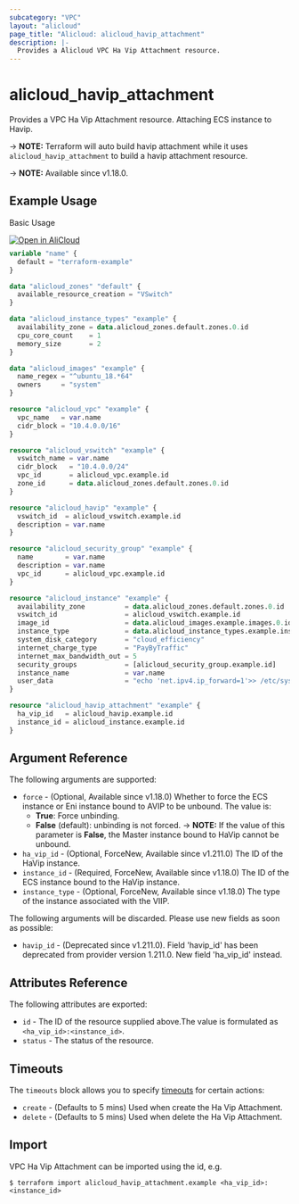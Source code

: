 ```yaml
---
subcategory: "VPC"
layout: "alicloud"
page_title: "Alicloud: alicloud_havip_attachment"
description: |-
  Provides a Alicloud VPC Ha Vip Attachment resource.
---
```


# alicloud_havip_attachment

Provides a VPC Ha Vip Attachment resource. Attaching ECS instance to Havip.

-> **NOTE:** Terraform will auto build havip attachment while it uses `alicloud_havip_attachment` to build a havip attachment resource.

-> **NOTE:** Available since v1.18.0.

## Example Usage

Basic Usage

<div style="display: block;margin-bottom: 40px;"><div class="oics-button" style="float: right;position: absolute;margin-bottom: 10px;">
  <a href="https://api.aliyun.com/terraform?resource=alicloud_havip_attachment&exampleId=cecc4d2a-58ce-bba9-6f2f-e03b832212d0d331f5e3&activeTab=example&spm=docs.r.havip_attachment.0.cecc4d2a58&intl_lang=EN_US" target="_blank">
    <img alt="Open in AliCloud" src="https://img.alicdn.com/imgextra/i1/O1CN01hjjqXv1uYUlY56FyX_!!6000000006049-55-tps-254-36.svg" style="max-height: 44px; max-width: 100%;">
  </a>
</div></div>

```terraform
variable "name" {
  default = "terraform-example"
}

data "alicloud_zones" "default" {
  available_resource_creation = "VSwitch"
}

data "alicloud_instance_types" "example" {
  availability_zone = data.alicloud_zones.default.zones.0.id
  cpu_core_count    = 1
  memory_size       = 2
}

data "alicloud_images" "example" {
  name_regex = "^ubuntu_18.*64"
  owners     = "system"
}

resource "alicloud_vpc" "example" {
  vpc_name   = var.name
  cidr_block = "10.4.0.0/16"
}

resource "alicloud_vswitch" "example" {
  vswitch_name = var.name
  cidr_block   = "10.4.0.0/24"
  vpc_id       = alicloud_vpc.example.id
  zone_id      = data.alicloud_zones.default.zones.0.id
}

resource "alicloud_havip" "example" {
  vswitch_id  = alicloud_vswitch.example.id
  description = var.name
}

resource "alicloud_security_group" "example" {
  name        = var.name
  description = var.name
  vpc_id      = alicloud_vpc.example.id
}

resource "alicloud_instance" "example" {
  availability_zone          = data.alicloud_zones.default.zones.0.id
  vswitch_id                 = alicloud_vswitch.example.id
  image_id                   = data.alicloud_images.example.images.0.id
  instance_type              = data.alicloud_instance_types.example.instance_types.0.id
  system_disk_category       = "cloud_efficiency"
  internet_charge_type       = "PayByTraffic"
  internet_max_bandwidth_out = 5
  security_groups            = [alicloud_security_group.example.id]
  instance_name              = var.name
  user_data                  = "echo 'net.ipv4.ip_forward=1'>> /etc/sysctl.conf"
}

resource "alicloud_havip_attachment" "example" {
  ha_vip_id   = alicloud_havip.example.id
  instance_id = alicloud_instance.example.id
}
```

## Argument Reference

The following arguments are supported:
* `force` - (Optional, Available since v1.18.0) Whether to force the ECS instance or Eni instance bound to AVIP to be unbound. The value is:
  - **True**: Force unbinding.
  - **False** (default): unbinding is not forced.
-> **NOTE:**  If the value of this parameter is **False**, the Master instance bound to HaVip cannot be unbound.
* `ha_vip_id` - (Optional, ForceNew, Available since v1.211.0) The ID of the HaVip instance.
* `instance_id` - (Required, ForceNew, Available since v1.18.0) The ID of the ECS instance bound to the HaVip instance.
* `instance_type` - (Optional, ForceNew, Available since v1.18.0) The type of the instance associated with the VIIP.

The following arguments will be discarded. Please use new fields as soon as possible:
* `havip_id` - (Deprecated since v1.211.0). Field 'havip_id' has been deprecated from provider version 1.211.0. New field 'ha_vip_id' instead.

## Attributes Reference

The following attributes are exported:
* `id` - The ID of the resource supplied above.The value is formulated as `<ha_vip_id>:<instance_id>`.
* `status` - The status of the resource.

## Timeouts

The `timeouts` block allows you to specify [timeouts](https://developer.hashicorp.com/terraform/language/resources/syntax#operation-timeouts) for certain actions:
* `create` - (Defaults to 5 mins) Used when create the Ha Vip Attachment.
* `delete` - (Defaults to 5 mins) Used when delete the Ha Vip Attachment.

## Import

VPC Ha Vip Attachment can be imported using the id, e.g.

```shell
$ terraform import alicloud_havip_attachment.example <ha_vip_id>:<instance_id>
```